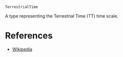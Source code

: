 ```
TerrestrialTime
```

A type representing the Terrestrial Time (TT) time scale.

# References

  * [Wikipedia](https://en.wikipedia.org/wiki/Terrestrial_Time)
